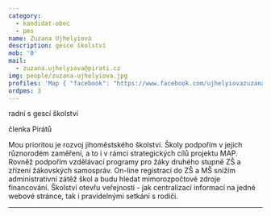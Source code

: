 ```yaml
---
category:
  - kandidat-obec
  - pms
name: Zuzana Ujhelyiová
description: gesce školství
mob: '0'
mail:
  - zuzana.ujhelyiova@pirati.cz
img: people/zuzana-ujhelyiova.jpg
profiles: 'Map { "facebook": "https://www.facebook.com/ujhelyiovazuzana" }'
ordpms: 3
---
```


radní s gescí školství

členka Pirátů

Mou prioritou je rozvoj jihoměstského školství. Školy podpořím v jejich různorodém zaměření, a to i v rámci strategických cílů projektu MAP. Rovněž podpořím vzdělávací programy pro žáky druhého stupně ZŠ a zřízení žákovských samospráv. On-line registrací do ZŠ a MŠ snížím administrativní zátěž škol a budu hledat mimorozpočtové zdroje financování. Školství otevřu veřejnosti - jak centralizací informací na jedné webové stránce, tak i pravidelnými setkání s rodiči.

---
